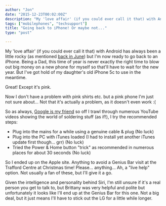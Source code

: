 ```yaml
---
author: "Jon"
date: "2015-12-23T00:02:00Z"
description: "My 'love affair' (if you could ever call it that) with Android has always been a little rocky..."
tags: ["mobilephones", "techsupport"]
title: "Going back to iPhone! Or maybe not..."
type: "post"

---
```


My 'love affair' (if you could ever call it that) with Android has always been a little rocky (as mentioned <a href="mcafee-mobile-security.md">back in June</a>) but I'm now ready to go back to an iPhone.
Being a Dad, this time of year is never exactly the right time to blow out big money on a new phone for myself so that'll have to wait for the new year. But I've got hold of my daughter's old iPhone 5c to use in the meantime.

Great! Except it's pink.

Now I don't have a problem with pink shirts etc. but a pink phone I'm just not sure about... Not that it's actually a problem, as it doesn't even work :(

So as always, [Google is my friend](http://www.urbandictionary.com/define.php?term=Google+is+your+friend) so off I trawl through numerous YouTube videos showing the world of soldering stuff (as if!), I try the recommended steps:

* Plug into the mains for a while using a genuine cable &amp; plug (No luck)
* Plug into the PC with iTunes loaded (I had to install yet another iTunes update first though... grr) (No luck)
* Tried the Power &amp; Home button "trick" as recommended in numerous places for about 30 seconds (No luck)

So I ended up on the Apple site. Anything to avoid a Genius Bar visit at the Trafford Centre at Christmas time! Please... anything... Ah, a "live help" option. Not usually a fan of these, but I'll give it a go.

Given the intelligence and personality behind Siri, I'm still unsure if it's a real person you get to talk to, but Brittany was very helpful and polite but unfortunately it looks like I'll end up at the Genius Bar for this one. Not a big deal, but it just means I'll have to stick out the LG for a little while longer.
